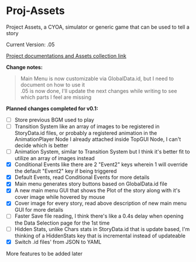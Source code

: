 # Proj-Assets 
Project Assets, a CYOA, simulator or generic game that can be used to tell a story

Current Version: .05

[Project documentations and Assets collection link](https://drive.google.com/drive/folders/1svMfYqJbfHz7dFtQRj-TgUTQsn_5sggx)

**Change notes:** 
>Main Menu is now customizable via GlobalData.id, but I need to document on how to use it
></br>.05 is now done, I'll update the next changes while writing to see which parts I feel are missing

**Planned changes completed  for v0.1:**
- [ ] Store previous BGM used to play
- [ ] Transition System like an array of images to be registered in StoryData.id files, or probably a registered animation in the AnimationPlayer Node I already attached inside TopGUI Node, I can't decide which is better
- [ ] Animation System, similar to Transition System but I think it's better fit to utilize an array of images instead
- [x] Conditional Events like there are 2 "Event2" keys wherein 1 will override the default "Event2" key if being triggered
- [x] Default Events, read Conditional Events for more details
- [x] Main menu generates story buttons based on GlobalData.id file
- [x] A new main menu GUI that shows the Plot of the story along with it's cover image while hovered by mouse
- [x] Cover image for every story, read above description of new main menu GUI for more details
- [ ] Faster Save file reading, I think there's like a 0.4s delay when opening the Data Selection page for the 1st time
- [ ] Hidden Stats, unlike Chars stats in StoryData.id that is update based, I'm thinking of a HiddenStats key that is incremental instead of updateable
- [x] Switch .id files' from JSON to YAML

More features to be added later
